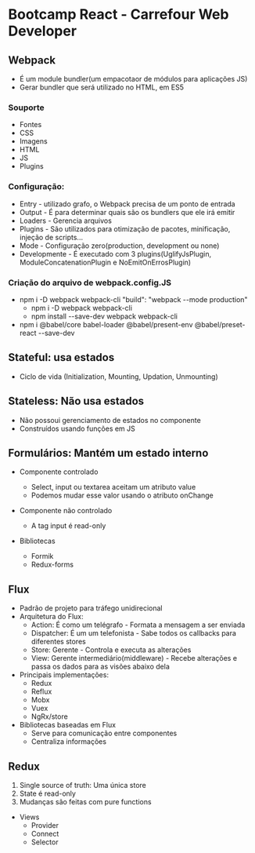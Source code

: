 # Bootcamp React - Carrefour Web Developer
## Webpack 
- É um module bundler(um empacotaor de módulos para aplicações JS)
- Gerar bundler que será utilizado no HTML, em ES5

### Souporte 
- Fontes
- CSS
- Imagens
- HTML
- JS
- Plugins

### Configuração:
- Entry - utilizado grafo, o Webpack precisa de um ponto de entrada
- Output - É para determinar quais são os bundlers que ele irá emitir
- Loaders - Gerencia arquivos
- Plugins - São utilizados para otimização de pacotes, minificação, injeção de scripts...
- Mode - Configuração zero(production, development ou none)
- Developmente - É executado com 3 plugins(UglifyJsPlugin, ModuleConcatenationPlugin e NoEmitOnErrosPlugin)

### Criação do arquivo de webpack.config.JS
- npm i -D webpack webpack-cli "build": "webpack --mode production"
    - npm i -D webpack webpack-cli
    - npm install --save-dev webpack webpack-cli
- npm i @babel/core babel-loader @babel/present-env @babel/preset-react --save-dev
## Stateful: usa estados
- Ciclo de vida (Initialization, Mounting, Updation, Unmounting)

## Stateless: Não usa estados
- Não possoui gerenciamento de estados no componente
- Construídos usando funções em JS

## Formulários: Mantém um estado interno
- Componente controlado
    - Select, input ou textarea aceitam um atributo value
    - Podemos mudar esse valor usando o atributo onChange

- Componente não controlado
    - A tag input é read-only

- Bibliotecas
    - Formik
    - Redux-forms

## Flux
- Padrão de projeto para tráfego unidirecional
- Arquitetura do Flux:
    - Action: É como um telégrafo - Formata a mensagem a ser enviada
    - Dispatcher: É um um telefonista - Sabe todos os callbacks para diferentes stores
    - Store: Gerente - Controla e executa as alterações
    - View: Gerente intermediário(middleware) - Recebe alterações e passa os dados para as visões abaixo dela
- Principais implementações:
    - Redux
    - Reflux
    - Mobx
    - Vuex 
    - NgRx/store
- Bibliotecas baseadas em Flux
    - Serve para comunicação entre componentes
    - Centraliza informações 
## Redux
1. Single source of truth: Uma única store
2. State é read-only
3. Mudanças são feitas com pure functions
- Views
    - Provider
    - Connect
    - Selector
